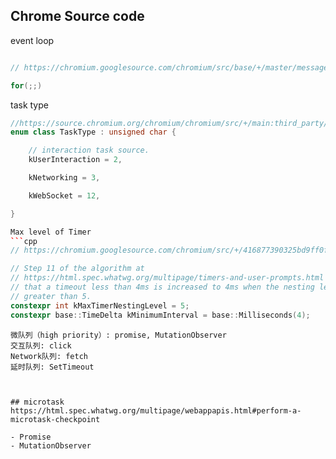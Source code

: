 

## Chrome Source code

event loop
```cpp

// https://chromium.googlesource.com/chromium/src/base/+/master/message_loop/message_pump_default.cc

for(;;)
```

task type
```cpp
//https://source.chromium.org/chromium/chromium/src/+/main:third_party/blink/public/platform/task_type.h
enum class TaskType : unsigned char {

    // interaction task source.
    kUserInteraction = 2,

    kNetworking = 3,

    kWebSocket = 12,

}

Max level of Timer
```cpp
// https://chromium.googlesource.com/chromium/src/+/416877390325bd9ff0f5838efe203489f2544f3b/third_party/blink/renderer/core/frame/dom_timer.cc

// Step 11 of the algorithm at
// https://html.spec.whatwg.org/multipage/timers-and-user-prompts.html requires
// that a timeout less than 4ms is increased to 4ms when the nesting level is
// greater than 5.
constexpr int kMaxTimerNestingLevel = 5;
constexpr base::TimeDelta kMinimumInterval = base::Milliseconds(4);
```

```
微队列（high priority）: promise, MutationObserver
交互队列: click
Network队列: fetch
延时队列: SetTimeout



## microtask
https://html.spec.whatwg.org/multipage/webappapis.html#perform-a-microtask-checkpoint

- Promise
- MutationObserver